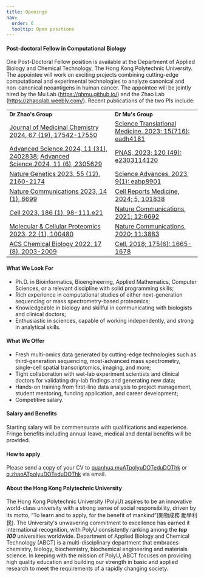 ```yaml
---
title: Openings
nav:
  order: 6
  tooltip: Open positions
---
```


#### Post-doctoral Fellow in Computational Biology
One Post-Doctoral Fellow position is available at the Department of Applied Biology and Chemical Technology, The Hong Kong Polytechnic University. The appointee will work on exciting projects combining cutting-edge computational and experimental technologies to analyze canonical and non-canonical neoantigens in human cancer. The appointee will be jointly hired by the Mu Lab (https://qhmu.github.io/) and the Zhao Lab (https://zhaoqlab.weebly.com/). Recent publications of the two PIs include:
<table border="0">
 <tr>
    <td><b style="font-size:14px">Dr Zhao's Group</b></td>
    <td><b style="font-size:14px">Dr Mu's Group</b></td>
 </tr>
 <tr>
    <td><a href="https://pubs.acs.org/doi/abs/10.1021/acs.jmedchem.4c01463">Journal of Medicinal Chemistry 2024, 67 (19), 17542-17550</a></td>
    <td><a href="https://www.science.org/doi/10.1126/scitranslmed.adh4181">Science Translational Medicine, 2023; 15(716): eadh4181</a></td>
 </tr>
 <tr>
    <td><a href="https://onlinelibrary.wiley.com/doi/full/10.1002/advs.202402838">Advanced Science.2024, 11 (31), 2402838</a>; <a href="https://onlinelibrary.wiley.com/doi/full/10.1002/advs.202305629">Advanced Science.2024, 11 (6), 2305629</a></td>
    <td><a href="https://www.pnas.org/doi/10.1073/pnas.2303114120">PNAS, 2023; 120 (49): e2303114120</a> </td>
 </tr>
 <tr>
    <td><a href="https://www.nature.com/articles/s41588-023-01561-1">Nature Genetics 2023, 55 (12), 2160-2174</a></td>
    <td><a href="https://www.science.org/doi/full/10.1126/sciadv.abp8901">Science Advances, 2023, 9(1): eabp8901</a></td>
 </tr>
 <tr>
    <td><a href="https://www.nature.com/articles/s41467-023-42360-w">Nature Communications 2023, 14 (1), 6699</a></td>
    <td><a href="https://www.cell.com/cell-reports-medicine/fulltext/S2666-3791(24)00609-8">Cell Reports Medicine, 2024; 5, 101838</a></td>
 </tr>
 <tr>
    <td><a href="https://www.cell.com/cell/fulltext/S0092-8674(22)01521-5">Cell 2023, 186 (1), 98-111.e21</a></td>
    <td><a href="https://www.nature.com/articles/s41467-021-27017-w">Nature Communications, 2021; 12:6692</a></td>
 </tr>
 <tr>
    <td><a href="https://www.mcponline.org/article/S1535-9476(22)00288-2">Molecular & Cellular Proteomics 2023, 22 (1), 100480</a></td>
    <td><a href="https://www.nature.com/articles/s41467-020-17717-0">Nature Communications, 2020; 11:3883</a></td>
 </tr>
 <tr>
    <td><a href="https://pubs.acs.org/doi/abs/10.1021/acschembio.2c00011">ACS Chemical Biology 2022, 17 (8), 2003-2009</a></td>
    <td><a href="https://www.cell.com/cell/fulltext/S0092-8674(18)31250-9">Cell, 2018; 175(6): 1665-1678</a></td>
 </tr>
</table>

#### What We Look For
- Ph.D. in Bioinformatics, Bioengineering, Applied Mathematics, Computer Sciences, or a relevant discipline with solid programming skills;
- Rich experience in computational studies of either next-generation sequencing or mass spectrometry-based proteomics;
- Knowledgeable in biology and skillful in communicating with biologists and clinical doctors;
- Enthusiastic in sciences, capable of working independently, and strong in analytical skills.


#### What We Offer
- Fresh multi-omics data generated by cutting-edge technologies such as third-generation sequencing, most-advanced mass spectrometry, single-cell spatial transcriptomics, imaging, and more;
- Tight collaboration with wet-lab experiment scientists and clinical doctors for validating dry-lab findings and generating new data;
- Hands-on training from first-line data analysis to project management, student mentoring, funding application, and career development;
- Competitive salary.

#### Salary and Benefits
Starting salary will be commensurate with qualifications and experience. Fringe benefits including annual leave, medical and dental benefits will be provided.


#### How to apply
Please send a copy of your CV to [quanhua.muATpolyuDOTeduDOThk](mailto:quanhua.mu@polyu.edu.hk) or [q.zhaoATpolyuDOTeduDOThk](mailto:q.zhao@polyu.edu.hk) via email.

#### About the Hong Kong Polytechnic University
The Hong Kong Polytechnic University (PolyU) aspires to be an innovative world-class university with a strong sense of social responsibility, driven by its motto, “To learn and to apply, for the benefit of mankind”(開物成務 勵學利民). The University's unwavering commitment to excellence has earned it international recognition, with PolyU consistently ranking among the ***top 100*** universities worldwide. Department of Applied Biology and Chemical Technology (ABCT) is a multi-disciplinary department that embraces chemistry, biology, biochemistry, biochemical engineering and materials science. In keeping with the mission of PolyU, ABCT focuses on providing high quality education and building our strength in basic and applied research to meet the requirements of a rapidly changing society.
